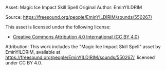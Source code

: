 Asset: Magic Ice Impact Skill Spell
Original Author: EminYILDRIM



Source: https://freesound.org/people/EminYILDIRIM/sounds/550267/



This asset is licensed under the following license:

* [Creative Commons Attribution 4.0 International (CC BY 4.0)](https://creativecommons.org/licenses/by/4.0/)



Attribution:
This work includes the "Magic Ice Impact Skill Spell" asset by EminYILDRIM,
available at https://freesound.org/people/EminYILDIRIM/sounds/550267/,
licensed under CC BY 4.0.

